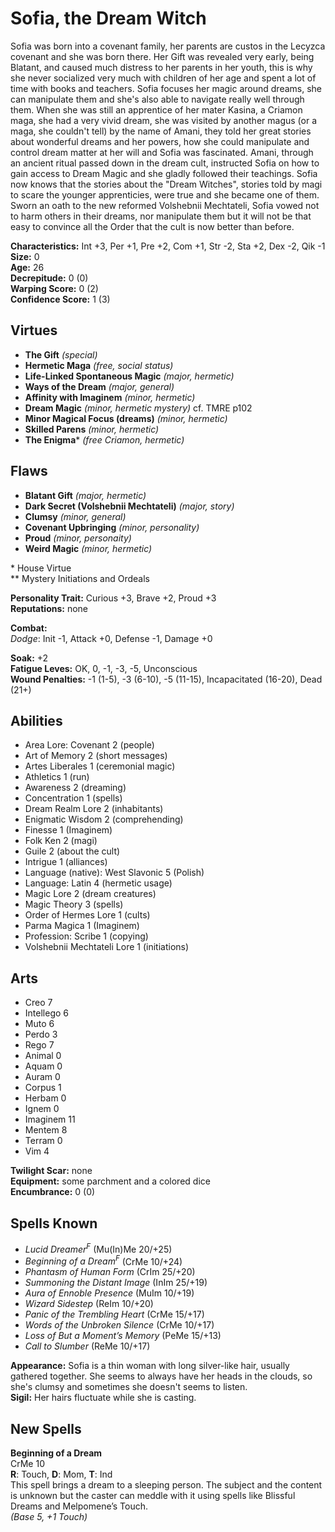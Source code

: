 # Sofia, the Dream Witch

Sofia was born into a covenant family, her parents are custos in the Lecyzca covenant and she was born there. Her Gift was revealed very early, being Blatant, and caused much distress to her parents in her youth, this is why she never socialized very much with children of her age and spent a lot of time with books and teachers. Sofia focuses her magic around dreams, she can manipulate them and she's also able to navigate really well through them. When she was still an apprentice of her mater Kasina, a Criamon maga, she had a very vivid dream, she was visited by another magus (or a maga, she couldn't tell) by the name of Amani, they told her great stories about wonderful dreams and her powers, how she could manipulate and control dream matter at her will and Sofia was fascinated. Amani, through an ancient ritual passed down in the dream cult, instructed Sofia on how to gain access to Dream Magic and she gladly followed their teachings. Sofia now knows that the stories about the "Dream Witches", stories told by magi to scare the younger apprenticies, were true and she became one of them. Sworn an oath to the new reformed Volshebnii Mechtateli, Sofia vowed not to harm others in their dreams, nor manipulate them but it will not be that easy to convince all the Order that the cult is now better than before.

**Characteristics:** Int +3, Per +1, Pre +2, Com +1, Str -2, Sta +2, Dex -2, Qik -1  
**Size:** 0  
**Age:** 26  
**Decrepitude:** 0 (0)  
**Warping Score:** 0 (2)  
**Confidence Score:** 1 (3)  

## Virtues

- **The Gift** _(special)_
- **Hermetic Maga** _(free, social status)_
- **Life-Linked Spontaneous Magic** _(major, hermetic)_
- **Ways of the Dream** _(major, general)_
- **Affinity with Imaginem** _(minor, hermetic)_
- **Dream Magic** _(minor, hermetic mystery)_ cf. TMRE p102
- **Minor Magical Focus (dreams)** _(minor, hermetic)_
- **Skilled Parens** _(minor, hermetic)_
- **The Enigma**\* _(free Criamon, hermetic)_

## Flaws

- **Blatant Gift** _(major, hermetic)_
- **Dark Secret (Volshebnii Mechtateli)** _(major, story)_
- **Clumsy** _(minor, general)_
- **Covenant Upbringing** _(minor, personality)_
- **Proud** _(minor, personaity)_
- **Weird Magic** _(minor, hermetic)_

\* House Virtue  
** Mystery Initiations and Ordeals

**Personality Trait:** Curious +3, Brave +2, Proud +3  
**Reputations:** none

**Combat:**  
*Dodge*: Init -1, Attack +0, Defense -1, Damage +0  

**Soak:** +2  
**Fatigue Leves:** OK, 0, -1, -3, -5, Unconscious  
**Wound Penalties:** -1 (1-5), -3 (6-10), -5 (11-15), Incapacitated (16-20), Dead (21+)

## Abilities

+ Area Lore: Covenant 2 (people)
+ Art of Memory 2 (short messages)
+ Artes Liberales 1 (ceremonial magic)
+ Athletics 1 (run)
+ Awareness 2 (dreaming)
+ Concentration 1 (spells)
+ Dream Realm Lore 2 (inhabitants)
+ Enigmatic Wisdom 2 (comprehending)
+ Finesse 1 (Imaginem)
+ Folk Ken 2 (magi)
+ Guile 2 (about the cult)
+ Intrigue 1 (alliances)
+ Language (native): West Slavonic 5 (Polish)
+ Language: Latin 4 (hermetic usage)
+ Magic Lore 2 (dream creatures)
+ Magic Theory 3 (spells)
+ Order of Hermes Lore 1 (cults)
+ Parma Magica 1 (Imaginem)
+ Profession: Scribe 1 (copying)
+ Volshebnii Mechtateli Lore 1 (initiations)

## Arts

+ Creo 7
+ Intellego 6
+ Muto 6
+ Perdo 3
+ Rego 7
+ Animal 0
+ Aquam 0
+ Auram 0
+ Corpus 1
+ Herbam 0
+ Ignem 0
+ Imaginem 11
+ Mentem 8
+ Terram 0
+ Vim 4

**Twilight Scar:** none  
**Equipment:** some parchment and a colored dice  
**Encumbrance:** 0 (0)

## Spells Known

+ *Lucid Dreamer<sup>F</sup>* (Mu(In)Me 20/+25)
+ *Beginning of a Dream<sup>F</sup>* (CrMe 10/+24)
+ *Phantasm of Human Form* (CrIm 25/+20)
+ *Summoning the Distant Image* (InIm 25/+19)
+ *Aura of Ennoble Presence* (MuIm 10/+19)
+ *Wizard Sidestep* (ReIm 10/+20)
+ *Panic of the Trembling Heart* (CrMe 15/+17)
+ *Words of the Unbroken Silence* (CrMe 10/+17)
+ *Loss of But a Moment’s Memory* (PeMe 15/+13)
+ *Call to Slumber* (ReMe 10/+17)

**Appearance:** Sofia is a thin woman with long silver-like hair, usually gathered together. She seems to always have her heads in the clouds, so she's clumsy and sometimes she doesn't seems to listen.  
**Sigil:** Her hairs fluctuate while she is casting.

## New Spells

**Beginning of a Dream**  
CrMe 10  
**R**: Touch, **D**: Mom, **T**: Ind  
This spell brings a dream to a sleeping person. The
subject and the content is unknown but the caster can
meddle with it using spells like Blissful Dreams and
Melpomene’s Touch.  
*(Base 5, +1 Touch)*
